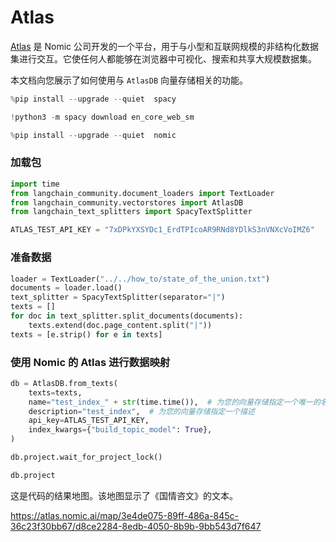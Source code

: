 # Atlas

[Atlas](https://docs.nomic.ai/index.html) 是 Nomic 公司开发的一个平台，用于与小型和互联网规模的非结构化数据集进行交互。它使任何人都能够在浏览器中可视化、搜索和共享大规模数据集。

本文档向您展示了如何使用与 `AtlasDB` 向量存储相关的功能。

```python
%pip install --upgrade --quiet  spacy
```

```python
!python3 -m spacy download en_core_web_sm
```

```python
%pip install --upgrade --quiet  nomic
```

### 加载包

```python
import time
from langchain_community.document_loaders import TextLoader
from langchain_community.vectorstores import AtlasDB
from langchain_text_splitters import SpacyTextSplitter
```

```python
ATLAS_TEST_API_KEY = "7xDPkYXSYDc1_ErdTPIcoAR9RNd8YDlkS3nVNXcVoIMZ6"
```

### 准备数据

```python
loader = TextLoader("../../how_to/state_of_the_union.txt")
documents = loader.load()
text_splitter = SpacyTextSplitter(separator="|")
texts = []
for doc in text_splitter.split_documents(documents):
    texts.extend(doc.page_content.split("|"))
texts = [e.strip() for e in texts]
```

### 使用 Nomic 的 Atlas 进行数据映射

```python
db = AtlasDB.from_texts(
    texts=texts,
    name="test_index_" + str(time.time()),  # 为您的向量存储指定一个唯一的名称
    description="test_index",  # 为您的向量存储指定一个描述
    api_key=ATLAS_TEST_API_KEY,
    index_kwargs={"build_topic_model": True},
)
```

```python
db.project.wait_for_project_lock()
```

```python
db.project
```

这是代码的结果地图。该地图显示了《国情咨文》的文本。

https://atlas.nomic.ai/map/3e4de075-89ff-486a-845c-36c23f30bb67/d8ce2284-8edb-4050-8b9b-9bb543d7f647